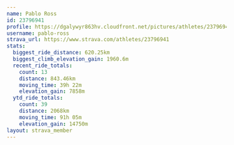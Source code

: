 ```yaml
---
name: Pablo Ross
id: 23796941
profile: https://dgalywyr863hv.cloudfront.net/pictures/athletes/23796941/14615399/1/large.jpg
username: pablo-ross
strava_url: https://www.strava.com/athletes/23796941
stats:
  biggest_ride_distance: 620.25km
  biggest_climb_elevation_gain: 1960.6m
  recent_ride_totals:
    count: 13
    distance: 843.46km
    moving_time: 39h 22m
    elevation_gain: 7858m
  ytd_ride_totals:
    count: 39
    distance: 2068km
    moving_time: 91h 05m
    elevation_gain: 14750m
layout: strava_member
--- 
```

